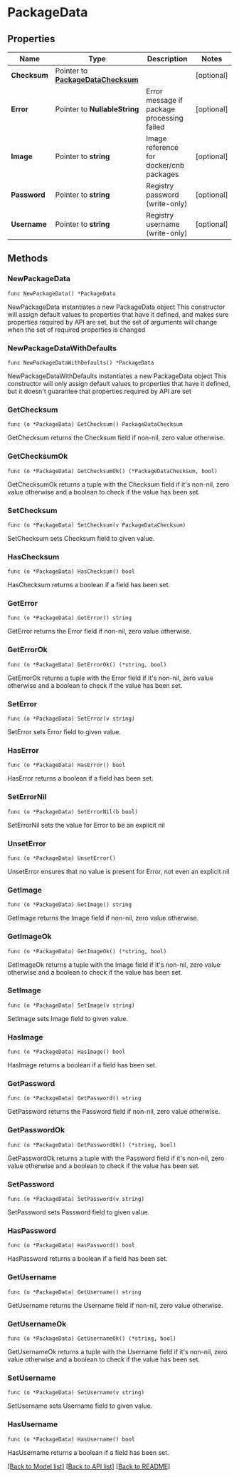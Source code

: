 # PackageData

## Properties

Name | Type | Description | Notes
------------ | ------------- | ------------- | -------------
**Checksum** | Pointer to [**PackageDataChecksum**](PackageDataChecksum.md) |  | [optional] 
**Error** | Pointer to **NullableString** | Error message if package processing failed | [optional] 
**Image** | Pointer to **string** | Image reference for docker/cnb packages | [optional] 
**Password** | Pointer to **string** | Registry password (write-only) | [optional] 
**Username** | Pointer to **string** | Registry username (write-only) | [optional] 

## Methods

### NewPackageData

`func NewPackageData() *PackageData`

NewPackageData instantiates a new PackageData object
This constructor will assign default values to properties that have it defined,
and makes sure properties required by API are set, but the set of arguments
will change when the set of required properties is changed

### NewPackageDataWithDefaults

`func NewPackageDataWithDefaults() *PackageData`

NewPackageDataWithDefaults instantiates a new PackageData object
This constructor will only assign default values to properties that have it defined,
but it doesn't guarantee that properties required by API are set

### GetChecksum

`func (o *PackageData) GetChecksum() PackageDataChecksum`

GetChecksum returns the Checksum field if non-nil, zero value otherwise.

### GetChecksumOk

`func (o *PackageData) GetChecksumOk() (*PackageDataChecksum, bool)`

GetChecksumOk returns a tuple with the Checksum field if it's non-nil, zero value otherwise
and a boolean to check if the value has been set.

### SetChecksum

`func (o *PackageData) SetChecksum(v PackageDataChecksum)`

SetChecksum sets Checksum field to given value.

### HasChecksum

`func (o *PackageData) HasChecksum() bool`

HasChecksum returns a boolean if a field has been set.

### GetError

`func (o *PackageData) GetError() string`

GetError returns the Error field if non-nil, zero value otherwise.

### GetErrorOk

`func (o *PackageData) GetErrorOk() (*string, bool)`

GetErrorOk returns a tuple with the Error field if it's non-nil, zero value otherwise
and a boolean to check if the value has been set.

### SetError

`func (o *PackageData) SetError(v string)`

SetError sets Error field to given value.

### HasError

`func (o *PackageData) HasError() bool`

HasError returns a boolean if a field has been set.

### SetErrorNil

`func (o *PackageData) SetErrorNil(b bool)`

 SetErrorNil sets the value for Error to be an explicit nil

### UnsetError
`func (o *PackageData) UnsetError()`

UnsetError ensures that no value is present for Error, not even an explicit nil
### GetImage

`func (o *PackageData) GetImage() string`

GetImage returns the Image field if non-nil, zero value otherwise.

### GetImageOk

`func (o *PackageData) GetImageOk() (*string, bool)`

GetImageOk returns a tuple with the Image field if it's non-nil, zero value otherwise
and a boolean to check if the value has been set.

### SetImage

`func (o *PackageData) SetImage(v string)`

SetImage sets Image field to given value.

### HasImage

`func (o *PackageData) HasImage() bool`

HasImage returns a boolean if a field has been set.

### GetPassword

`func (o *PackageData) GetPassword() string`

GetPassword returns the Password field if non-nil, zero value otherwise.

### GetPasswordOk

`func (o *PackageData) GetPasswordOk() (*string, bool)`

GetPasswordOk returns a tuple with the Password field if it's non-nil, zero value otherwise
and a boolean to check if the value has been set.

### SetPassword

`func (o *PackageData) SetPassword(v string)`

SetPassword sets Password field to given value.

### HasPassword

`func (o *PackageData) HasPassword() bool`

HasPassword returns a boolean if a field has been set.

### GetUsername

`func (o *PackageData) GetUsername() string`

GetUsername returns the Username field if non-nil, zero value otherwise.

### GetUsernameOk

`func (o *PackageData) GetUsernameOk() (*string, bool)`

GetUsernameOk returns a tuple with the Username field if it's non-nil, zero value otherwise
and a boolean to check if the value has been set.

### SetUsername

`func (o *PackageData) SetUsername(v string)`

SetUsername sets Username field to given value.

### HasUsername

`func (o *PackageData) HasUsername() bool`

HasUsername returns a boolean if a field has been set.


[[Back to Model list]](../README.md#documentation-for-models) [[Back to API list]](../README.md#documentation-for-api-endpoints) [[Back to README]](../README.md)


